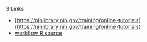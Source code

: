 3 Links

* [https://nihlibrary.nih.gov/training/online-tutorials](https://nihlibrary.nih.gov/training/online-tutorials)
* [workflow R source](https://www.youtube.com/watch?list=PLWYwQdaelu4cSVRgcOKtP6sdz7K-HYblA&v=ZFe4IJPMWRA)
